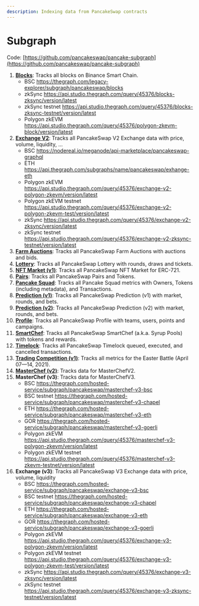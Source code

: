 ```yaml
---
description: Indexing data from PancakeSwap contracts
---
```


# Subgraph

Code: [https://github.com/pancakeswap/pancake-subgraph](https://github.com/pancakeswap/pancake-subgraph)

1. [**Blocks**](https://thegraph.com/legacy-explorer/subgraph/pancakeswap/blocks): Tracks all blocks on Binance Smart Chain.
   * BSC https://thegraph.com/legacy-explorer/subgraph/pancakeswap/blocks
   * zkSync https://api.studio.thegraph.com/query/45376/blocks-zksync/version/latest
   * zkSync testnet https://api.studio.thegraph.com/query/45376/blocks-zksync-testnet/version/latest
   * Polygon zkEVM https://api.studio.thegraph.com/query/45376/polygon-zkevm-block/version/latest
2. [**Exchange V2**](https://nodereal.io/meganode/api-marketplace/pancakeswap-graphql): Tracks all PancakeSwap V2 Exchange data with price, volume, liquidity, ...
   * BSC https://nodereal.io/meganode/api-marketplace/pancakeswap-graphql
   * ETH https://api.thegraph.com/subgraphs/name/pancakeswap/exhange-eth
   * Polygon zkEVM https://api.studio.thegraph.com/query/45376/exchange-v2-polygon-zkevm/version/latest
   * Polygon zkEVM testnet https://api.studio.thegraph.com/query/45376/exchange-v2-polygon-zkevm-test/version/latest
   * zkSync https://api.studio.thegraph.com/query/45376/exchange-v2-zksync/version/latest
   * zkSync testnet https://api.studio.thegraph.com/query/45376/exchange-v2-zksync-testnet/version/latest
3. [**Farm Auctions**](https://thegraph.com/legacy-explorer/subgraph/pancakeswap/farm-auctions): Tracks all PancakeSwap Farm Auctions with auctions and bids.
4. [**Lottery**](https://thegraph.com/legacy-explorer/subgraph/pancakeswap/lottery): Tracks all PancakeSwap Lottery with rounds, draws and tickets.
5. [**NFT Market (v1)**](https://thegraph.com/legacy-explorer/subgraph/pancakeswap/nft-market): Tracks all PancakeSwap NFT Market for ERC-721.
6. [**Pairs**](https://thegraph.com/legacy-explorer/subgraph/pancakeswap/pairs): Tracks all PancakeSwap Pairs and Tokens.
7. [**Pancake Squad**](https://thegraph.com/legacy-explorer/subgraph/pancakeswap/pancake-squad): Tracks all Pancake Squad metrics with Owners, Tokens (including metadata), and Transactions.
8. [**Prediction (v1)**](https://thegraph.com/legacy-explorer/subgraph/pancakeswap/prediction): Tracks all PancakeSwap Prediction (v1) with market, rounds, and bets.
9. [**Prediction (v2)**](https://thegraph.com/legacy-explorer/subgraph/pancakeswap/prediction-v2): Tracks all PancakeSwap Prediction (v2) with market, rounds, and bets.
10. [**Profile**](https://thegraph.com/legacy-explorer/subgraph/pancakeswap/profile): Tracks all PancakeSwap Profile with teams, users, points and campaigns.
11. [**SmartChef**](https://thegraph.com/legacy-explorer/subgraph/pancakeswap/smartchef): Tracks all PancakeSwap SmartChef (a.k.a. Syrup Pools) with tokens and rewards.
12. [**Timelock**](https://thegraph.com/legacy-explorer/subgraph/pancakeswap/timelock): Tracks all PancakeSwap Timelock queued, executed, and cancelled transactions.
13. [**Trading Competition (v1)**](https://thegraph.com/legacy-explorer/subgraph/pancakeswap/trading-competition-v1): Tracks all metrics for the Easter Battle (April 07—14, 2021).
14. [**MasterChef (v2)**](https://thegraph.com/hosted-service/subgraph/pancakeswap/masterchef-v2): Tracks data for MasterChefV2.
15. **MasterChef (v3)**: Tracks data for MasterChefV3.
    * BSC https://thegraph.com/hosted-service/subgraph/pancakeswap/masterchef-v3-bsc
    * BSC testnet https://thegraph.com/hosted-service/subgraph/pancakeswap/masterchef-v3-chapel
    * ETH https://thegraph.com/hosted-service/subgraph/pancakeswap/masterchef-v3-eth
    * GOR https://thegraph.com/hosted-service/subgraph/pancakeswap/masterchef-v3-goerli
    * Polygon zkEVM https://api.studio.thegraph.com/query/45376/masterchef-v3-polygon-zkevm/version/latest
    * Polygon zkEVM testnet https://api.studio.thegraph.com/query/45376/masterchef-v3-zkevm-testnet/version/latest
16. **Exchange (v3)**: Tracks all PancakeSwap V3 Exchange data with price, volume, liquidity
    * BSC https://thegraph.com/hosted-service/subgraph/pancakeswap/exchange-v3-bsc
    * BSC testnet https://thegraph.com/hosted-service/subgraph/pancakeswap/exchange-v3-chapel
    * ETH https://thegraph.com/hosted-service/subgraph/pancakeswap/exchange-v3-eth
    * GOR https://thegraph.com/hosted-service/subgraph/pancakeswap/exchange-v3-goerli
    * Polygon zkEVM https://api.studio.thegraph.com/query/45376/exchange-v3-polygon-zkevm/version/latest
    * Polygon zkEVM testnet https://api.studio.thegraph.com/query/45376/exchange-v3-polygon-zkevm-test/version/latest
    * zkSync https://api.studio.thegraph.com/query/45376/exchange-v3-zksync/version/latest
    * zkSync testnet https://api.studio.thegraph.com/query/45376/exchange-v3-zksync-testnet/version/latest

